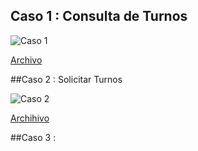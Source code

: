 ## Caso 1 : Consulta de Turnos 


![Caso 1](https://github.com/user-attachments/assets/59543fde-408d-482b-9319-f0ab9ab0d0fb)

[Archivo](https://drive.google.com/file/d/1TzVzY68oSRrOW13eLcp3UNIzlNYPKKte/view?usp=sharing)


##Caso 2 : Solicitar Turnos 

![Caso 2](https://github.com/user-attachments/assets/43f6c001-671a-49e0-b57c-635b0c8f11ff)

[Archihivo](https://drive.google.com/file/d/15CZQ2N7af3odJYdb2LWRDoyNKjh0XS6N/view?usp=sharing)


##Caso 3 : 
